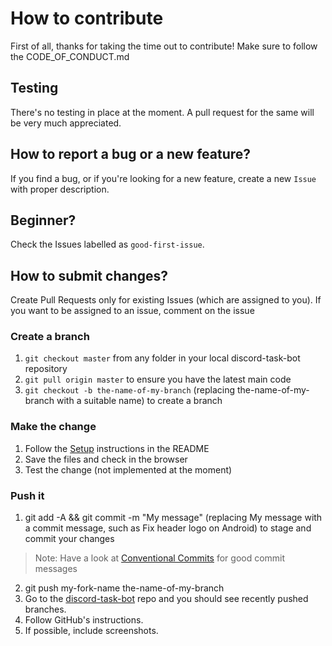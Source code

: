 # How to contribute
First of all, thanks for taking the time out to contribute!
Make sure to follow the CODE_OF_CONDUCT.md

## Testing
There's no testing in place at the moment. A pull request for the same will be very much appreciated.

## How to report a bug or a new feature?
If you find a bug, or if you're looking for a new feature, create a new `Issue` with proper description.

## Beginner?
Check the Issues labelled as `good-first-issue`.

## How to submit changes?
Create Pull Requests only for existing Issues (which are assigned to you). If you want to be assigned to an issue, comment on the issue


### Create a branch
1. `git checkout master` from any folder in your local discord-task-bot repository
2. `git pull origin master` to ensure you have the latest main code
3. `git checkout -b the-name-of-my-branch` (replacing the-name-of-my-branch with a suitable name) to create a branch

### Make the change
1. Follow the [Setup](README.md#setup) instructions in the README
2. Save the files and check in the browser
3. Test the change (not implemented at the moment)

### Push it
1. git add -A && git commit -m "My message" (replacing My message with a commit message, such as Fix header logo on Android) to stage and commit your changes
> Note: Have a look at [Conventional Commits](https://www.conventionalcommits.org/en/v1.0.0/) for good commit messages
2. git push my-fork-name the-name-of-my-branch
3. Go to the [discord-task-bot](https://kavin25/discord-task-bot) repo and you should see recently pushed branches.
4. Follow GitHub's instructions.
5. If possible, include screenshots.

